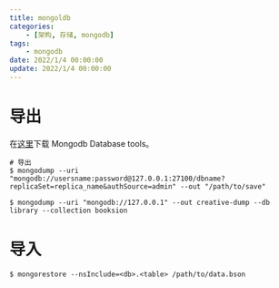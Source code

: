 ```yaml
---
title: mongoldb
categories: 
	- [架构, 存储, mongodb]
tags:
	- mongodb
date: 2022/1/4 00:00:00
update: 2022/1/4 00:00:00
---
```


# 导出

在[这里](https://www.mongodb.com/try/download/database-tools)下载 Mongodb Database tools。

```shell
# 导出
$ mongodump --uri "mongodb://usersname:password@127.0.0.1:27100/dbname?replicaSet=replica_name&authSource=admin" --out "/path/to/save"

$ mongodump --uri "mongodb://127.0.0.1" --out creative-dump --db library --collection booksion
```

# 导入

```shell
$ mongorestore --nsInclude=<db>.<table> /path/to/data.bson
```



